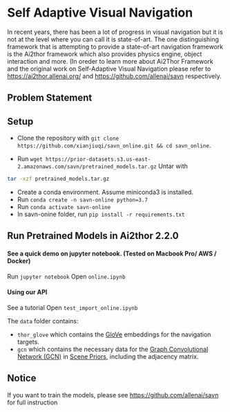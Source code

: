# Self Adaptive Visual Navigation

In recent years, there has been a lot of progress in visual navigation but it is not at the level where you can call it is  state-of-art. The one distinguishing framework that is attempting to provide a state-of-art navigation framework is the Ai2thor framework which also provides physics engine, object interaction and more. (In oreder to learn more about Ai2Thor Framework  and the original work on Self-Adaptive Visual Navigation please refer to https://ai2thor.allenai.org/ and https://github.com/allenai/savn respectively.

## Problem Statement



## Setup

- Clone the repository with `git clone https://github.com/xianjiuqi/savn_online.git && cd savn_online`.

- Run `wget https://prior-datasets.s3.us-east-2.amazonaws.com/savn/pretrained_models.tar.gz`
Untar with
```bash
tar -xzf pretrained_models.tar.gz
```
- Create a conda environment. Assume miniconda3 is installed.
- Run `conda create -n savn-online python=3.7`
- Run `conda activate savn-online`
- In savn-onine folder, run `pip install -r requirements.txt`

## Run Pretrained Models in Ai2thor 2.2.0
#### See a quick demo on jupyter notebook. (Tested on Macbook Pro/ AWS / Docker)
Run `jupyter notebook`
Open `online.ipynb`

#### Using our API
See a tutorial 
Open `test_import_online.ipynb`


The `data` folder contains:

- `thor_glove` which contains the [GloVe](https://nlp.stanford.edu/projects/glove/) embeddings for the navigation targets.
- `gcn` which contains the necessary data for the [Graph Convolutional Network (GCN)](https://arxiv.org/abs/1609.02907) in [Scene Priors](https://arxiv.org/abs/1810.06543), including the adjacency matrix.

## Notice
If you want to train the models, please see https://github.com/allenai/savn for full instruction







